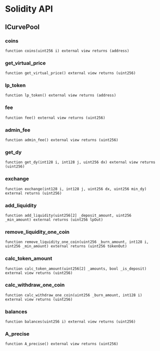 # Solidity API

## ICurvePool

### coins

```solidity
function coins(uint256 i) external view returns (address)
```

### get_virtual_price

```solidity
function get_virtual_price() external view returns (uint256)
```

### lp_token

```solidity
function lp_token() external view returns (address)
```

### fee

```solidity
function fee() external view returns (uint256)
```

### admin_fee

```solidity
function admin_fee() external view returns (uint256)
```

### get_dy

```solidity
function get_dy(int128 i, int128 j, uint256 dx) external view returns (uint256)
```

### exchange

```solidity
function exchange(int128 i, int128 j, uint256 dx, uint256 min_dy) external returns (uint256)
```

### add_liquidity

```solidity
function add_liquidity(uint256[2] _deposit_amount, uint256 _min_amount) external returns (uint256 lpOut)
```

### remove_liquidity_one_coin

```solidity
function remove_liquidity_one_coin(uint256 _burn_amount, int128 i, uint256 _min_amount) external returns (uint256 tokenOut)
```

### calc_token_amount

```solidity
function calc_token_amount(uint256[2] _amounts, bool _is_deposit) external view returns (uint256)
```

### calc_withdraw_one_coin

```solidity
function calc_withdraw_one_coin(uint256 _burn_amount, int128 i) external view returns (uint256)
```

### balances

```solidity
function balances(uint256 i) external view returns (uint256)
```

### A_precise

```solidity
function A_precise() external view returns (uint256)
```


